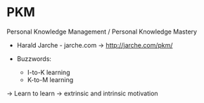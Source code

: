 # PKM

Personal Knowledge Management / Personal Knowledge Mastery

* Harald Jarche - jarche.com
  -> http://jarche.com/pkm/

* Buzzwords:
  * I-to-K learning
  * K-to-M learning

→ Learn to learn
→ extrinsic and intrinsic motivation